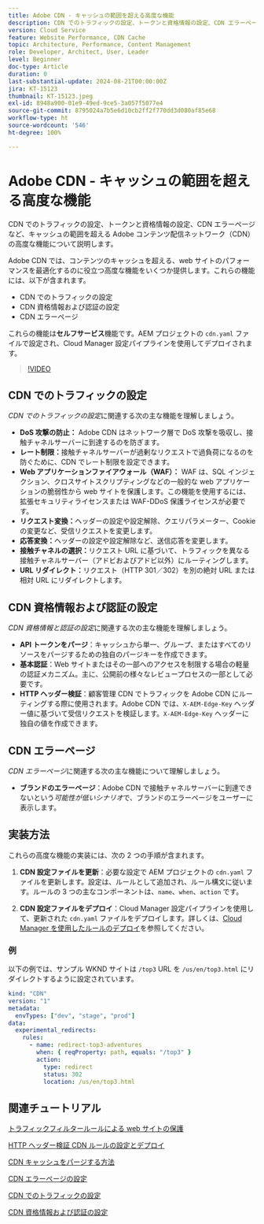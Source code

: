 ```yaml
---
title: Adobe CDN - キャッシュの範囲を超える高度な機能
description: CDN でのトラフィックの設定、トークンと資格情報の設定、CDN エラーページなど、キャッシュの範囲を超える Adobe CDN の高度な機能について説明します。
version: Cloud Service
feature: Website Performance, CDN Cache
topic: Architecture, Performance, Content Management
role: Developer, Architect, User, Leader
level: Beginner
doc-type: Article
duration: 0
last-substantial-update: 2024-08-21T00:00:00Z
jira: KT-15123
thumbnail: KT-15123.jpeg
exl-id: 8948a900-01e9-49ed-9ce5-3a057f5077e4
source-git-commit: 8795024a7b5e6d10cb2ff2f770dd3d080af85e68
workflow-type: ht
source-wordcount: '546'
ht-degree: 100%

---
```


# Adobe CDN - キャッシュの範囲を超える高度な機能

CDN でのトラフィックの設定、トークンと資格情報の設定、CDN エラーページなど、キャッシュの範囲を超える Adobe コンテンツ配信ネットワーク（CDN）の高度な機能について説明します。

Adobe CDN では、コンテンツのキャッシュを超える、web サイトのパフォーマンスを最適化するのに役立つ高度な機能をいくつか提供します。これらの機能には、以下が含まれます。

- CDN でのトラフィックの設定
- CDN 資格情報および認証の設定
- CDN エラーページ

これらの機能は&#x200B;**セルフサービス**&#x200B;機能です。AEM プロジェクトの `cdn.yaml` ファイルで設定され、Cloud Manager 設定パイプラインを使用してデプロイされます。

>[!VIDEO](https://video.tv.adobe.com/v/3433104?quality=12&learn=on)

## CDN でのトラフィックの設定

_CDN でのトラフィックの設定_&#x200B;に関連する次の主な機能を理解しましょう。

- **DoS 攻撃の防止：** Adobe CDN はネットワーク層で DoS 攻撃を吸収し、接触チャネルサーバーに到達するのを防ぎます。
- **レート制限：**&#x200B;接触チャネルサーバーが過剰なリクエストで過負荷になるのを防ぐために、CDN でレート制限を設定できます。
- **Web アプリケーションファイアウォール（WAF）：** WAF は、SQL インジェクション、クロスサイトスクリプティングなどの一般的な web アプリケーションの脆弱性から web サイトを保護します。この機能を使用するには、拡張セキュリティライセンスまたは WAF-DDoS 保護ライセンスが必要です。
- **リクエスト変換：**&#x200B;ヘッダーの設定や設定解除、クエリパラメーター、Cookie の変更など、受信リクエストを変更します。
- **応答変換：**&#x200B;ヘッダーの設定や設定解除など、送信応答を変更します。
- **接触チャネルの選択：**&#x200B;リクエスト URL に基づいて、トラフィックを異なる接触チャネルサーバー（アドビおよびアドビ以外）にルーティングします。
- **URL リダイレクト：**&#x200B;リクエスト（HTTP 301／302）を別の絶対 URL または相対 URL にリダイレクトします。

## CDN 資格情報および認証の設定

_CDN 資格情報と認証の設定_&#x200B;に関連する次の主な機能を理解しましょう。

- **API トークンをパージ**：キャッシュから単一、グループ、またはすべてのリソースをパージするための独自のパージキーを作成できます。
- **基本認証**：Web サイトまたはその一部へのアクセスを制限する場合の軽量の認証メカニズム。主に、公開前の様々なレビュープロセスの一部として必要です。
- **HTTP ヘッダー検証**：顧客管理 CDN でトラフィックを Adobe CDN にルーティングする際に使用されます。Adobe CDN では、`X-AEM-Edge-Key` ヘッダー値に基づいて受信リクエストを検証します。`X-AEM-Edge-Key` ヘッダーに独自の値を作成できます。

## CDN エラーページ

_CDN エラーページ_&#x200B;に関連する次の主な機能について理解しましょう。

- **ブランドのエラーページ**：Adobe CDN で接触チャネルサーバーに到達できないという&#x200B;_可能性が低いシナリオ_&#x200B;で、ブランドのエラーページをユーザーに表示します。

## 実装方法

これらの高度な機能の実装には、次の 2 つの手順が含まれます。

1. **CDN 設定ファイルを更新**：必要な設定で AEM プロジェクトの `cdn.yaml` ファイルを更新します。設定は、ルールとして追加され、ルール構文に従います。ルールの 3 つの主なコンポーネントは、`name`、`when`、`action` です。

2. **CDN 設定ファイルをデプロイ**：Cloud Manager 設定パイプラインを使用して、更新された `cdn.yaml` ファイルをデプロイします。詳しくは、[Cloud Manager を使用したルールのデプロイ](https://experienceleague.adobe.com/ja/docs/experience-manager-learn/cloud-service/security/traffic-filter-and-waf-rules/how-to-setup#deploy-rules-through-cloud-manager)を参照してください。

### 例

以下の例では、サンプル WKND サイトは `/top3` URL を `/us/en/top3.html` にリダイレクトするように設定されています。

```yaml
kind: "CDN"
version: "1"
metadata:
  envTypes: ["dev", "stage", "prod"]
data:
  experimental_redirects:
    rules:
      - name: redirect-top3-adventures
        when: { reqProperty: path, equals: "/top3" }
        action:
          type: redirect
          status: 302
          location: /us/en/top3.html
```

## 関連チュートリアル

[トラフィックフィルタールールによる web サイトの保護](https://experienceleague.adobe.com/ja/docs/experience-manager-learn/cloud-service/security/traffic-filter-and-waf-rules/overview)

[HTTP ヘッダー検証 CDN ルールの設定とデプロイ](https://experienceleague.adobe.com/ja/docs/experience-manager-learn/cloud-service/content-delivery/custom-domain-names-with-customer-managed-cdn#configure-and-deploy-http-header-validation-cdn-rule)

[CDN キャッシュをパージする方法](https://experienceleague.adobe.com/ja/docs/experience-manager-learn/cloud-service/caching/how-to/purge-cache)

[CDN エラーページの設定](https://experienceleague.adobe.com/ja/docs/experience-manager-learn/cloud-service/content-delivery/custom-error-pages#cdn-error-pages)

[CDN でのトラフィックの設定](https://experienceleague.adobe.com/ja/docs/experience-manager-cloud-service/content/implementing/content-delivery/cdn-configuring-traffic#client-side-redirectors)

[CDN 資格情報および認証の設定](https://experienceleague.adobe.com/ja/docs/experience-manager-cloud-service/content/implementing/content-delivery/cdn-credentials-authentication)

